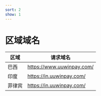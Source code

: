 ```yaml
---
sort: 2
show: 1
---
```


# 区域域名

| 区域 | 请求域名  |
|--|-------|
| 巴西 | https://www.uuwinpay.com/ |
| 印度 | https://in.uuwinpay.com/ |
| 菲律宾 | https://in.uuwinpay.com/ |